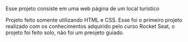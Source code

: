 Esse projeto consiste em uma web página de um local turístico  

Projeto feito somente utilizando HTML e CSS.
Esse foi o primeiro projeto realizado com os conhecimentos adquirido pelo curso Rocket Seat, o projeto foi feito solo, não foi um preojeto guiado. 
